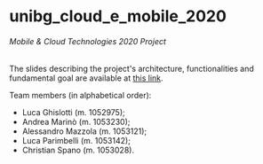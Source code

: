 # unibg_cloud_e_mobile_2020
###### Mobile &amp; Cloud Technologies 2020 Project

The slides describing the project's architecture, functionalities and fundamental goal are available at [this link](https://slides.com/lucaghislotti/tcm_lab_project).

Team members (in alphabetical order):
- Luca Ghislotti (m. 1052975);
- Andrea Marinò (m. 1053230);
- Alessandro Mazzola (m. 1053121);
- Luca Parimbelli (m. 1053142);
- Christian Spano (m. 1053028).
